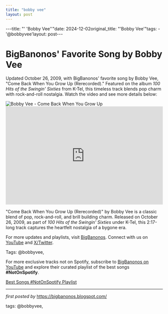 ```yaml
---
title: "bobby vee"
layout: post
---
```

---title: "' 'Bobby Vee''"date: 2024-12-02original_title: "'Bobby Vee'"tags:  - '@bobbyvee'layout: post---<!-- Post Title --><h1 >BigBanonos' Favorite Song by Bobby Vee</h1> <!-- Introductory Text --><p >Updated October 26, 2009, with BigBanonos' favorite song by Bobby Vee, "Come Back When You Grow Up (Rerecorded)." Featured on the album *100 Hits of the Swingin' Sixties* from K-Tel, this timeless track blends pop charm with rock-and-roll nostalgia. Watch the video and see more details below:</p> <!-- Featured Image --><div > <img src="https://static01.nyt.com/images/2016/10/25/arts/25vee-obit-1/25vee-obit-1-superJumbo.jpg" alt="Bobby Vee - Come Back When You Grow Up" /></div> <!-- YouTube Video Embed --><div > <iframe width="100%" height="315" src="https://www.youtube.com/embed/L_5CUDCNTTA" title="Come Back When You Grow Up (Remastered)" frameborder="0" allow="accelerometer; autoplay; clipboard-write; encrypted-media; gyroscope; picture-in-picture; web-share" referrerpolicy="strict-origin-when-cross-origin" allowfullscreen></iframe></div> <!-- Song Information --><div > <p>"Come Back When You Grow Up (Rerecorded)" by Bobby Vee is a classic blend of pop, rock-and-roll, and brill building charm. Released on October 26, 2009, as part of *100 Hits of the Swingin' Sixties* under K-Tel, this 2:17-long track captures the heartfelt nostalgia of a bygone era.</p></div> <!-- Footer Links --><div > <p>For more updates and playlists, visit <a href="https://bigbanonos.blogspot.com/" target="_blank">BigBanonos</a>. Connect with us on <a href="https://www.youtube.com/@BigBanonos" target="_blank">YouTube</a> and <a href="https://x.com/bigbanonos" target="_blank">X/Twitter</a>.</p></div> <!-- Tags --><p >Tags: @bobbyvee,</p><!--Subscribe and Playlist Links--><div>    <p>For more exclusive tracks not on Spotify, subscribe to <a href="https://www.youtube.com/@BigBanonos" target="_blank">BigBanonos on YouTube</a> and explore their curated playlist of the best songs <strong>#NotOnSpotify</strong>.</p>    <p><a href="https://www.youtube.com/playlist?list=PLtuNtuTatqI0kFahUCbtbfenC_ET5O_tr" target="_blank">Best Songs #NotOnSpotify Playlist<br /></a></p></div><hr /><p><em>first posted by</em> <a href="https://bigbanonos.blogspot.com/" rel="noopener" target="_new">https://bigbanonos.blogspot.com/</a></p><p>tags: @bobbyvee,</p>
